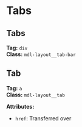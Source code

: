 # Tabs
## Tabs
**Tag:** `div`  
**Class:** `mdl-layout__tab-bar`

## Tab
**Tag:** `a`  
**Class:** `mdl-layout__tab`

**Attributes:**
* `href`: Transferred over
